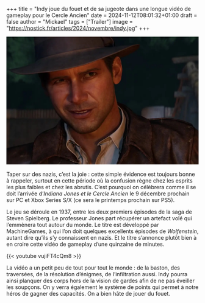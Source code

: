 +++
title = "Indy joue du fouet et de sa jugeote  dans une longue vidéo de gameplay pour le Cercle Ancien"
date = 2024-11-12T08:01:32+01:00
draft = false
author = "Mickael"
tags = ["Trailer"]
image = "https://nostick.fr/articles/2024/novembre/indy.jpg"
+++

![Indiana Jones et le  Cercle Ancien](indy.jpg "") 

Taper sur des nazis, c’est la joie : cette simple évidence est toujours bonne à rappeler, surtout en cette période où la confusion règne chez les esprits les plus faibles et chez les abrutis. C’est pourquoi on célèbrera comme il se doit l’arrivée d’*Indiana Jones et le  Cercle Ancien* le 9 décembre prochain sur PC et Xbox Series S/X (ce sera le printemps prochain sur PS5). 

Le jeu se déroule en 1937, entre les deux premiers épisodes de la saga de Steven Spielberg. Le professeur Jones part récupérer un artefact volé qui l’emmènera tout autour du monde. Le titre est développé par MachineGames, à qui l’on doit quelques excellents épisodes de *Wolfenstein*, autant dire qu’ils s’y connaissent en nazis. Et le titre s’annonce plutôt bien à en croire cette vidéo de gameplay d’une quinzaine de minutes.

{{< youtube vujiFT4cQm8 >}} 

La vidéo a un petit peu de tout pour tout le monde : de la baston, des traversées, de la résolution d’énigmes, de l’infiltration aussi. Indy pourra ainsi planquer des corps hors de la vision de gardes afin de ne pas éveiller les soupçons. On y verra également le système de points qui permet à notre héros de gagner des capacités. On a bien hâte de jouer du fouet.